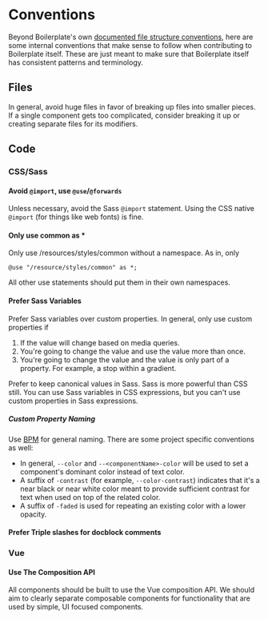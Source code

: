 # Conventions

Beyond Boilerplate's own [documented file structure conventions](https://imarc-boilerplate.netlify.app/pattern-library/docs/structure.html), here are some internal conventions that make sense to follow when contributing to Boilerplate itself. These are just meant to make sure that Boilerplate itself has consistent patterns and terminology.

## Files

In general, avoid huge files in favor of breaking up files into smaller pieces. If a single component gets too complicated, consider breaking it up or creating separate files for its modifiers.


## Code

### CSS/Sass

#### Avoid `@import`, use `@use`/`@forwards`

Unless necessary, avoid the Sass `@import` statement. Using the CSS native `@import` (for things like web fonts) is fine.

#### Only use common as *

Only use /resources/styles/common without a namespace. As in, only
```
@use "/resource/styles/common" as *;
```
All other use statements should put them in their own namespaces.

#### Prefer Sass Variables

Prefer Sass variables over custom properties. In general, only use custom properties if

1. If the value will change based on media queries.
2. You're going to change the value and use the value more than once.
3. You're going to change the value and the value is only part of a property. For example, a stop within a gradient.

Prefer to keep canonical values in Sass. Sass is more powerful than CSS still. You can use Sass variables in CSS expressions, but you can't use custom properties in Sass expressions.

##### Custom Property Naming

Use [BPM](https://imarc-boilerplate.netlify.app/pattern-library/docs/structure.html) for general naming. There are some project specific conventions as well:

* In general, `--color` and `--<componentName>-color` will be used to set a component's dominant color instead of text color.
* A suffix of `-contrast` (for example, `--color-contrast`) indicates that it's a near black or near white color meant to provide sufficient contrast for text when used on top of the related color.
* A suffix of `-faded` is used for repeating an existing color with a lower opacity.


#### Prefer Triple slashes for docblock comments


### Vue

#### Use The Composition API

All components should be built to use the Vue composition API. We should aim to clearly separate composable components for functionality that are used by simple, UI focused components.
